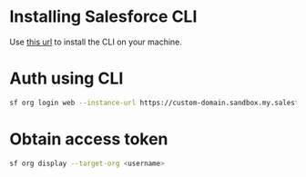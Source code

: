 # Installing Salesforce CLI

Use [this url](https://developer.salesforce.com/docs/atlas.en-us.sfdx_setup.meta/sfdx_setup/sfdx_setup_install_cli.htm#sfdx_setup_install_cli_macos) to install the CLI on your machine.

# Auth using CLI

```bash
sf org login web --instance-url https://custom-domain.sandbox.my.salesforce.com/
```

# Obtain access token
```bash
sf org display --target-org <username>
```